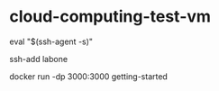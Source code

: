 # cloud-computing-test-vm

eval "$(ssh-agent -s)"

ssh-add labone

docker run -dp 3000:3000 getting-started
